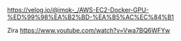 https://velog.io/@imok-_/AWS-EC2-Docker-GPU-%ED%99%98%EA%B2%BD-%EA%B5%AC%EC%84%B1


Zira
https://www.youtube.com/watch?v=Vwa7BQ6WFYw

